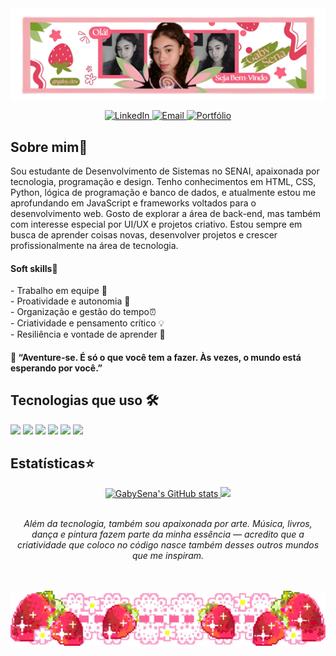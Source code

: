 <div>
 <img src="https://github.com/GabySena/GabySena/blob/main/assets/gaby.banner.png">
</div>

<p align="center">
  <a href="www.linkedin.com/in/gabrielly-sena-233aaa359" target="_blank">
    <img src="https://img.shields.io/badge/LinkedIn-ff69b4?style=for-the-badge&logo=about-dot-me&logoColor=white" alt="LinkedIn"          >
  </a>
  <a href="ribeirodelimasena@gmail.com" target="_blank">
    <img src="https://img.shields.io/badge/Email-ff69b4?style=for-the-badge&logo=about-dot-me&logoColor=white" alt="Email"                >
  </a>
  <a href="https://portfolio-gaby.onrender.com" target="_blank">
    <img src="https://img.shields.io/badge/Portfólio-ff69b4?style=for-the-badge&logo=about-dot-me&logoColor=white" alt="Portfólio">
  </a>
</p>


 <h2>Sobre mim🍓</h2>

 <p>Sou estudante de Desenvolvimento de Sistemas no SENAI, apaixonada por tecnologia, programação e design. Tenho conhecimentos em HTML, CSS, Python, lógica de programação e banco de dados, e atualmente estou me aprofundando em JavaScript e frameworks voltados para o desenvolvimento web. Gosto de explorar a área de back-end, mas também com interesse especial por UI/UX e projetos criativo. Estou sempre em busca de aprender coisas novas, desenvolver projetos e crescer profissionalmente na área de tecnologia.</p>
 <h4>Soft skills🧠</h4> 
 <p>
- Trabalho em equipe 🤝<br>  
- Proatividade e autonomia 🚀 <br>
- Organização e gestão do tempo⏰ <br>  
- Criatividade e pensamento crítico 💡 <br>
- Resiliência e vontade de aprender 🌻
</p>

<h4>🌟 “Aventure-se. É só o que você tem a fazer. Às vezes, o mundo está esperando por você.”</h4>


 <h2>Tecnologias que uso 🛠</h2>
 <p align="left">
  <img src="https://img.shields.io/badge/HTML5-f3aeba?style=for-the-badge&logo=html5&logoColor=white" />
  <img src="https://img.shields.io/badge/CSS3-f3aeba?style=for-the-badge&logo=css3&logoColor=white" />
  <img src="https://img.shields.io/badge/JavaScript-f3aeba?style=for-the-badge&logo=javascript&logoColor=white" />
  <img src="https://img.shields.io/badge/Python-f3aeba?style=for-the-badge&logo=python&logoColor=white" />
  <img src="https://img.shields.io/badge/SQLite-f3aeba?style=for-the-badge&logo=sqlite&logoColor=white" />
  <img src="https://img.shields.io/badge/VS Code-f3aeba?style=for-the-badge&logo=visualstudiocode&logoColor=white" />
</p>

<h2>Estatísticas⭐</h2>
<div align="center">
 <a href="https://github.com/GabySena">
  <img height="180em" src="https://github-readme-stats.vercel.app/api?username=GabySena&show_icons=true&theme=radical" alt="GabySena's GitHub stats"/>
  <img height="180em" src="https://github-readme-stats.vercel.app/api/top-langs/?username=GabySena&layout=compact&langs_count=10&theme=dracula"/>
 </a>
</div>

<br>

<div align="center">
<p>
 <em>Além da tecnologia, também sou apaixonada por arte. Música, livros, dança e pintura fazem parte da minha essência — acredito que a criatividade que coloco no código nasce também desses outros mundos que me inspiram.</em>
</p>
</div>

<br>
<br>

<div>
 <img src="https://github.com/GabySena/GabySena/blob/main/assets/download.gif">
</div>


 



<!--
**GabySena/GabySena** is a ✨ _special_ ✨ repository because its `README.md` (this file) appears on your GitHub profile.

Here are some ideas to get you started:

- 🔭 I’m currently working on ...
- 🌱 I’m currently learning ...
- 👯 I’m looking to collaborate on ...
- 🤔 I’m looking for help with ...
- 💬 Ask me about ...
- 📫 How to reach me: ...
- 😄 Pronouns: ...
- ⚡ Fun fact: ...
-->
